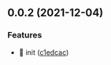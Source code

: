 ## 0.0.2 (2021-12-04)


### Features

* 🎸 init ([c1edcac](https://github.com/lxchuan12/create-repo/commit/c1edcac6087863d43b40f02e7c9fa291603b129e))

